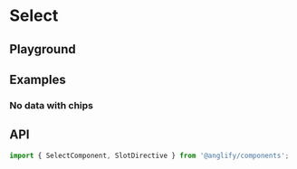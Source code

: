 # Select

<app-references
issues="https://github.com/valentingavran/anglify/labels/component%3A%20Select"
bundle-size="https://bundlephobia.com/package/@anglify/components@latest"
w3c="https://www.w3.org/WAI/ARIA/apg/example-index/combobox/combobox-select-only.html"/>

## Playground

<app-select-playground></app-select-playground>

## Examples

### No data with chips

<app-code-example component="select" example="no-data-with-chips"></app-code-example>

## API

```typescript
import { SelectComponent, SlotDirective } from '@anglify/components';
```

<app-inputs-table components="SelectComponent"></app-inputs-table>

<app-styling-table component="select"></app-styling-table>
